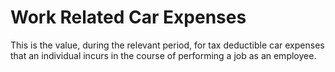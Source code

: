 # Work Related Car Expenses
This is the value, during the relevant period, for tax deductible car expenses that an individual incurs in the course of performing a job as an employee.